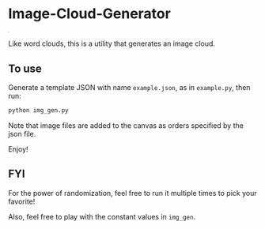 # Image-Cloud-Generator

<img src="https://i.imgur.com/m5z64CV.png" style="zoom:15%;" />

Like word clouds, this is a utility that generates an image cloud.


## To use 
Generate a template JSON with name `example.json`, as in `example.py`, then run:
```bash
python img_gen.py
```

Note that image files are added to the canvas as orders specified by the json file. 

Enjoy!

## FYI
For the power of randomization, feel free to run it multiple times to pick your favorite!

Also, feel free to play with the constant values in `img_gen`. 
